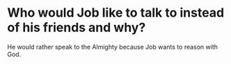 # Who would Job like to talk to instead of his friends and why?

He would rather speak to the Almighty because Job wants to reason with God.
